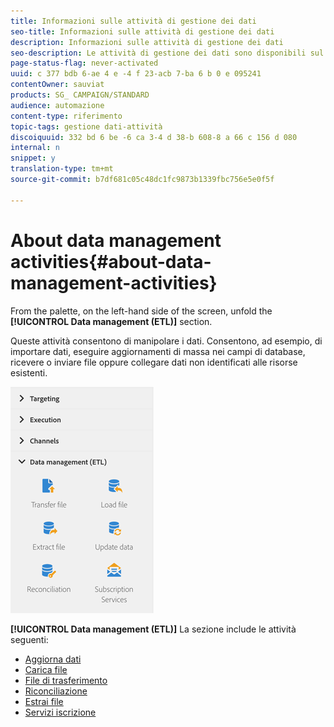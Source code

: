 ```yaml
---
title: Informazioni sulle attività di gestione dei dati
seo-title: Informazioni sulle attività di gestione dei dati
description: Informazioni sulle attività di gestione dei dati
seo-description: Le attività di gestione dei dati sono disponibili sul lato sinistro della schermata.
page-status-flag: never-activated
uuid: c 377 bdb 6-ae 4 e -4 f 23-acb 7-ba 6 b 0 e 095241
contentOwner: sauviat
products: SG_ CAMPAIGN/STANDARD
audience: automazione
content-type: riferimento
topic-tags: gestione dati-attività
discoiquuid: 332 bd 6 be -6 ca 3-4 d 38-b 608-8 a 66 c 156 d 080
internal: n
snippet: y
translation-type: tm+mt
source-git-commit: b7df681c05c48dc1fc9873b1339fbc756e5e0f5f

---
```



# About data management activities{#about-data-management-activities}

From the palette, on the left-hand side of the screen, unfold the **[!UICONTROL Data management (ETL)]** section.

Queste attività consentono di manipolare i dati. Consentono, ad esempio, di importare dati, eseguire aggiornamenti di massa nei campi di database, ricevere o inviare file oppure collegare dati non identificati alle risorse esistenti.

![](assets/wkf_etl_activities.png)

**[!UICONTROL Data management (ETL)]** La sezione include le attività seguenti:

* [Aggiorna dati](../../automating/using/update-data.md)
* [Carica file](../../automating/using/load-file.md)
* [File di trasferimento](../../automating/using/transfer-file.md)
* [Riconciliazione](../../automating/using/reconciliation.md)
* [Estrai file](../../automating/using/extract-file.md)
* [Servizi iscrizione](../../automating/using/subscription-services.md)

